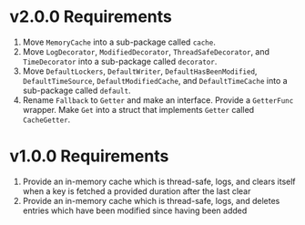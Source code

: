 # v2.0.0 Requirements

1. Move `MemoryCache` into a sub-package called `cache`.
2. Move `LogDecorator`, `ModifiedDecorator`, `ThreadSafeDecorator`, and
   `TimeDecorator` into a sub-package called `decorator`.
3. Move `DefaultLockers`, `DefaultWriter`, `DefaultHasBeenModified`,
   `DefaultTimeSource`, `DefaultModifiedCache`, and `DefaultTimeCache` into a
   sub-package called `default`.
4. Rename `Fallback` to `Getter` and make an interface. Provide a `GetterFunc`
   wrapper. Make `Get` into a struct that implements `Getter` called
   `CacheGetter`.

# v1.0.0 Requirements

1. Provide an in-memory cache which is thread-safe, logs, and clears itself
   when a key is fetched a provided duration after the last clear
2. Provide an in-memory cache which is thread-safe, logs, and deletes entries
   which have been modified since having been added
